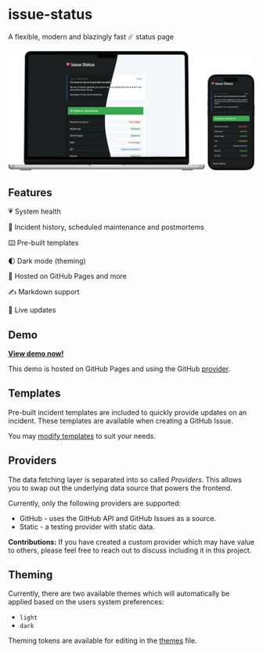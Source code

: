 # issue-status

A flexible, modern and blazingly fast ☄️ status page

![Issue Status](./demo-all.png)

## Features

💗 System health

📝 Incident history, scheduled maintenance and postmortems

⌨️ Pre-built templates

🌓 Dark mode (theming)

🛜 Hosted on GitHub Pages and more

✍️ Markdown support

🔴 Live updates

## Demo

[**View demo now!**](https://tadhglewis.github.io/issue-status)

This demo is hosted on GitHub Pages and using the GitHub [provider](#providers).

## Templates

Pre-built incident templates are included to quickly provide updates on an incident. These templates are available when creating a GitHub Issue.

You may [modify templates](./.github/ISSUE_TEMPLATE/) to suit your needs.

## Providers

The data fetching layer is separated into so called _Providers_. This allows you to swap out the underlying data source that powers the frontend.

Currently, only the following providers are supported:

- GitHub - uses the GitHub API and GitHub Issues as a source.
- Static - a testing provider with static data.

**Contributions:** If you have created a custom provider which may have value to others, please feel free to reach out to discuss including it in this project.

## Theming

Currently, there are two available themes which will automatically be applied based on the users system preferences:

- `light`
- `dark`

Theming tokens are available for editing in the [themes](./src/app/themes.ts) file.
